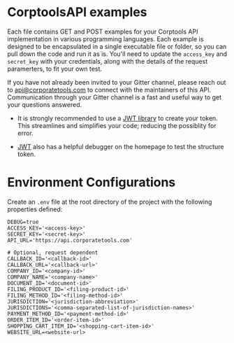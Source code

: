 # CorptoolsAPI examples
Each file contains GET and POST examples for your Corptools API implementation in various programming languages. Each example is designed to be encapsulated in a single executable file or folder, so you can pull down the code and run it as is. You'll need to update the `access_key` and `secret_key` with your credentials, along with the details of the request paramerters, to fit your own test. 

If you have not already been invited to your Gitter channel, please reach out to api@corporatetools.com to connect with the maintainers of this API. Communication through your Gitter channel is a fast and useful way to get your questions answered. 


* It is strongly recommended to use a [JWT library](https://jwt.io/) to create your token. This streamlines and simplifies your code; reducing the possiblity for error. 

* [JWT](https://jwt.io/) also has a helpful debugger on the homepage to test the structure token.  

# Environment Configurations
Create an `.env` file at the root directory of the project with the following properties defined:

```
DEBUG=true
ACCESS_KEY='<access-key>'
SECRET_KEY='<secret-key>'
API_URL='https://api.corporatetools.com'

# Optional, request dependent
CALLBACK_ID='<callback-id>'
CALLBACK_URL='<callback-url>'
COMPANY_ID='<company-id>'
COMPANY_NAME='<company-name>'
DOCUMENT_ID='<document-id>'
FILING_PRODUCT_ID='<filing-product-id>'
FILING_METHOD_ID='<filing-method-id>'
JURISDICTION='<jurisdiction-abbreviation>'
JURISDICTIONS='<comma-separated-list-of-jurisdiction-names>'
PAYMENT_METHOD_ID='<payment-method-id>'
ORDER_ITEM_ID='<order-item-id>'
SHOPPING_CART_ITEM_ID='<shopping-cart-item-id>'
WEBSITE_URL=<website-url>
```